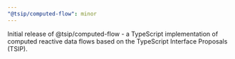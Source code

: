 ```yaml
---
"@tsip/computed-flow": minor
---
```


Initial release of @tsip/computed-flow - a TypeScript implementation of computed reactive data flows based on the TypeScript Interface Proposals (TSIP).
